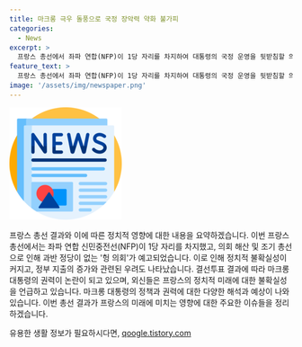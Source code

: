```yaml
---
title: 마크롱 극우 돌풍으로 국정 장악력 약화 불가피
categories:
  - News
excerpt: >
  프랑스 총선에서 좌파 연합(NFP)이 1당 자리를 차지하여 대통령의 국정 운영을 뒷받침할 의회 권력을 잃게 되면서 정치적 불확실성이 높아졌다. 이로 인해 극우 돌풍을 막기 위해 조기 총선을 선택한 에마뉘엘 마크롱 대통령의 승부수가 통했지만, 과반 정당이 없는 헝 의회가 예고되면서 프랑스의 미래가 혼란스러운 상황에 처했다. 레임덕이 일어날 가능성도 제기되고 있어, 마크롱 정부의 미래에 대한 우려가 커지고 있다.
feature_text: >
  프랑스 총선에서 좌파 연합(NFP)이 1당 자리를 차지하여 대통령의 국정 운영을 뒷받침할 의회 권력을 잃게 되면서 정치적 불확실성이 높아졌다. 이로 인해 극우 돌풍을 막기 위해 조기 총선을 선택한 에마뉘엘 마크롱 대통령의 승부수가 통했지만, 과반 정당이 없는 헝 의회가 예고되면서 프랑스의 미래가 혼란스러운 상황에 처했다. 레임덕이 일어날 가능성도 제기되고 있어, 마크롱 정부의 미래에 대한 우려가 커지고 있다.
image: '/assets/img/newspaper.png'
---
```


<p><img src="/assets/img/newspaper.png" alt="kimp 속보" /></p>

<p>프랑스 총선 결과와 이에 따른 정치적 영향에 대한 내용을 요약하겠습니다. 이번 프랑스 총선에서는 좌파 연합 신민중전선(NFP)이 1당 자리를 차지했고, 의회 해산 및 조기 총선으로 인해 과반 정당이 없는 '헝 의회'가 예고되었습니다. 이로 인해 정치적 불확실성이 커지고, 정부 지출의 증가와 관련된 우려도 나타났습니다. 결선투표 결과에 따라 마크롱 대통령의 권력이 논란이 되고 있으며, 외신들은 프랑스의 정치적 미래에 대한 불확실성을 언급하고 있습니다. 마크롱 대통령의 정책과 권력에 대한 다양한 해석과 예상이 나와 있습니다. 이번 총선 결과가 프랑스의 미래에 미치는 영향에 대한 주요한 이슈들을 정리하겠습니다.</p>
유용한 생활 정보가 필요하시다면, <a href="https://qoogle.tistory.com" rel="dofollow">qoogle.tistory.com</a>



